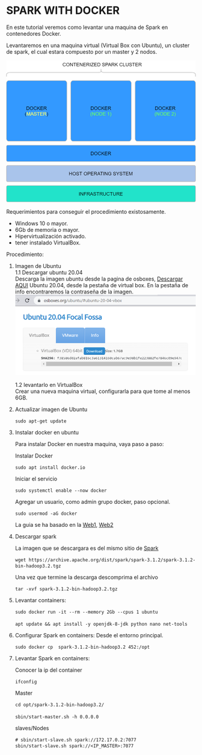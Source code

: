 
# SPARK WITH DOCKER

En este tutorial veremos como levantar una maquina de Spark en contenedores Docker. 

Levantaremos en una maquina virtual (Virtual Box con Ubuntu), un cluster de spark, el cual estara compuesto por un master y 2 nodos.

![docker](imagen/spark_docker.png)

Requerimientos para conseguir el procedimiento existosamente. 

- Windows 10 o mayor.
- 6Gb de memoria o mayor.
- Hipervirtualización activado.
- tener instalado VirtualBox.

Procedimiento:

1. Imagen de Ubuntu <br> 
   1.1 Descargar ubuntu 20.04  <br>
   Descarga la imagen ubuntu desde la pagina de osboxes, 
   [Descargar AQUI](https://www.osboxes.org/ubuntu/#ubuntu-20-04-vbox "Imagen OSBOXES Descargar") Ubuntu 20.04, desde la pestaña de virtual box. En la pestaña de info encontraremos la contraseña de la imagen.
   <br>
   ![docker](imagen/ubuntu20_04.png)

   1.2 levantarlo en VirtualBox  <br>
   Crear una nueva maquina virtual, configurarla para que tome al menos 6GB.

2. Actualizar imagen de Ubuntu
   ```
   sudo apt-get update
   ```
   
3. Instalar docker en ubuntu
   
   Para instalar Docker en nuestra maquina, vaya paso a paso:

   Instalar Docker
   ```
   sudo apt install docker.io
   ```

   Iniciar el servicio   
   ```
   sudo systemctl enable --now docker
   ```

   Agregar un usuario, como admin grupo docker, paso opcional. 
   ```
   sudo usermod -aG docker    
   ```

   La guia se ha basado en la [Web1](https://linuxconfig.org/how-to-install-docker-on-ubuntu-20-04-lts-focal-fossa "Configurar Docker"), [Web2](https://docs.docker.com/engine/install/ubuntu/ "Docker oficial")
   

4. Descargar spark

   La imagen que se descargara es del mismo sitio de [Spark](https://spark.apache.org/downloads.html "Spark Download")
   
   ```   
   wget https://archive.apache.org/dist/spark/spark-3.1.2/spark-3.1.2-bin-hadoop3.2.tgz
   ```
   
   Una vez que termine la descarga descomprima el archivo
   ```   
   tar -xvf spark-3.1.2-bin-hadoop3.2.tgz
   ```
   
5. Levantar containers:

   ```
   sudo docker run -it --rm --memory 2Gb --cpus 1 ubuntu

   apt update && apt install -y openjdk-8-jdk python nano net-tools
   ```

6. Configurar Spark en containers:
   Desde el entorno principal.
   
   ```
   sudo docker cp  spark-3.1.2-bin-hadoop3.2 452:/opt
   ```
   
7. Levantar Spark en containers:

   Conocer la ip del container
   ```
   ifconfig
   ```

   Master
   ```   
   cd opt/spark-3.1.2-bin-hadoop3.2/
   
   sbin/start-master.sh -h 0.0.0.0
   ```

   slaves/Nodes
   ```
   # sbin/start-slave.sh spark://172.17.0.2:7077
   sbin/start-slave.sh spark://<IP_MASTER>:7077

   ```
